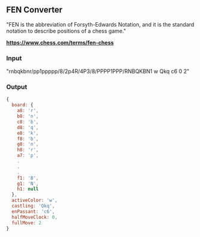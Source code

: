 ## FEN Converter

"FEN is the abbreviation of Forsyth-Edwards Notation, and it is the standard notation to describe positions of a chess game."

**https://www.chess.com/terms/fen-chess**

### Input

"rnbqkbnr/pp1ppppp/8/2p4R/4P3/8/PPPP1PPP/RNBQKBN1 w Qkq c6 0 2"

### Output

```javascript 
{
  board: {
    a8: 'r',
    b8: 'n',
    c8: 'b',
    d8: 'q',
    e8: 'k',
    f8: 'b',
    g8: 'n',
    h8: 'r',
    a7: 'p',
    .
    .
    .
    f1: 'B',
    g1: 'N',
    h1: null
  },
  activeColor: 'w',
  castling: 'Qkq',
  enPassant: 'c6',
  halfMoveClock: 0,
  fullMove: 2
}
```

